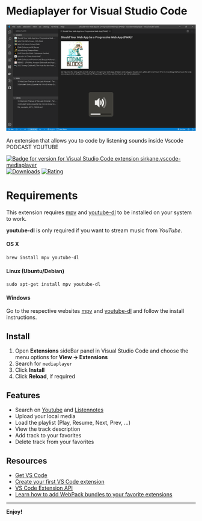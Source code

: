# Mediaplayer for Visual Studio Code

![VSCMP Icon](./assets/screen.png 'Vscmp')

An extension that allows you to code by listening sounds inside Vscode
PODCAST
YOUTUBE

[![Badge for version for Visual Studio Code extension sirkane.vscode-mediaplayer](https://vsmarketplacebadge.apphb.com/version/sirkane.vscode-mediaplayer.svg?color=blue&style=?style=for-the-badge&logo=visual-studio-code)](https://marketplace.visualstudio.com/items?itemName=sirkane.vscode-mediaplayer)
[![Downloads](https://vsmarketplacebadge.apphb.com/downloads/sirkane.vscode-mediaplayer.svg?color=blue&style=flat-square)](https://marketplace.visualstudio.com/items?itemName=sirkane.vscode-mediaplayer)
[![Rating](https://vsmarketplacebadge.apphb.com/rating-short/sirkane.vscode-mediaplayer.svg?color=blue&style=flat-square)](https://marketplace.visualstudio.com/items?itemName=sirkane.vscode-mediaplayer)

# Requirements
This extension requires [mpv](https://mpv.io) and [youtube-dl](https://youtube-dl.org) to be installed on your system to work.

**youtube-dl** is only required if you want to stream music from *YouTube*.


#### OS X

```
brew install mpv youtube-dl
```

#### Linux (Ubuntu/Debian)

```
sudo apt-get install mpv youtube-dl
```

#### Windows

Go to the respective websites [mpv](https://mpv.io) and [youtube-dl](https://youtube-dl.org) and follow the install instructions.



## Install

1. Open **Extensions** sideBar panel in Visual Studio Code and choose the menu options for **View → Extensions**
1. Search for `mediaplayer`
1. Click **Install**
1. Click **Reload**, if required

## Features

- Search on [Youtube](https://www.youtube.com/) and [Listennotes](https://www.listennotes.com/)
- Upload your local media
- Load the playlist (Play, Resume, Next, Prev, ...)
- View the track description
- Add track to your favorites
- Delete track from your favorites

## Resources

- [Get VS Code](https://code.visualstudio.com/)
- [Create your first VS Code extension](https://code.visualstudio.com/api/get-started/your-first-extension)
- [VS Code Extension API](https://code.visualstudio.com/api/references/vscode-api)
- [Learn how to add WebPack bundles to your favorite extensions](https://code.visualstudio.com/api/working-with-extensions/bundling-extension#using-webpack)

-----------------------------------------------------------------------------------------------------------

**Enjoy!**

